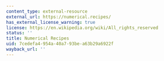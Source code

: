 ```yaml
---
content_type: external-resource
external_url: https://numerical.recipes/
has_external_license_warning: true
license: https://en.wikipedia.org/wiki/All_rights_reserved
status: ''
title: Numerical Recipes
uid: 7cedefa4-954a-40a7-93be-a63b29a6922f
wayback_url: ''
---
```

